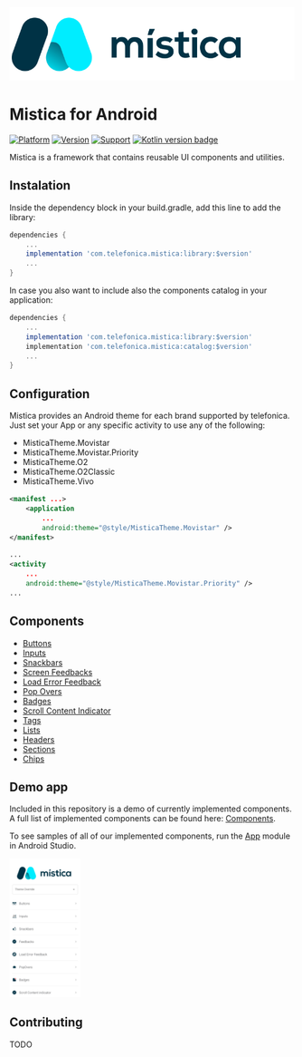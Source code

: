 ![Mistica for Android](./doc/images/mistica-logo.svg)

#  Mistica for Android

[![Platform](https://img.shields.io/badge/Platform-Android-brightgreen)](https://github.com/Telefonica/mistica-android)
[![Version](https://img.shields.io/badge/Version-0.1.1-blue)](https://github.com/Telefonica/mistica-android)
[![Support](https://img.shields.io/badge/Support-%3E%3D%20Android%205.0-brightgreen)](https://github.com/Telefonica/mistica-android)
[![Kotlin version badge](https://img.shields.io/badge/kotlin-1.3-blue.svg)](https://kotlinlang.org/docs/reference/whatsnew13.html)

Mistica is a framework that contains reusable UI components and utilities.

## Instalation

Inside the dependency block in your build.gradle, add this line to add the library:

```gradle
dependencies {
    ...
    implementation 'com.telefonica.mistica:library:$version'
    ...
}
```

In case you also want to include also the components catalog in your application:

```gradle
dependencies {
    ...
    implementation 'com.telefonica.mistica:library:$version'
    implementation 'com.telefonica.mistica:catalog:$version'
    ...
}
```

## Configuration

Mistica provides an Android theme for each brand supported by telefonica.
Just set your App or any specific activity to use any of the following:

* MisticaTheme.Movistar
* MisticaTheme.Movistar.Priority
* MisticaTheme.O2
* MisticaTheme.O2Classic
* MisticaTheme.Vivo

```xml
<manifest ...>
    <application
        ...
        android:theme="@style/MisticaTheme.Movistar" />
</manifest>
```

```xml
...
<activity
    ...
    android:theme="@style/MisticaTheme.Movistar.Priority" />
...
```

## Components

* [Buttons](library/src/main/java/com/telefonica/mistica/button)
* [Inputs](library/src/main/java/com/telefonica/mistica/input)
* [Snackbars](library/src/main/java/com/telefonica/mistica/feedback)
* [Screen Feedbacks](library/src/main/java/com/telefonica/mistica/feedback/screen)
* [Load Error Feedback](library/src/main/java/com/telefonica/mistica/feedback/error)
* [Pop Overs](library/src/main/java/com/telefonica/mistica/feedback/popover)
* [Badges](library/src/main/java/com/telefonica/mistica/badge)
* [Scroll Content Indicator](library/src/main/java/com/telefonica/mistica/contentindicator)
* [Tags](library/src/main/java/com/telefonica/mistica/tag)
* [Lists](library/src/main/java/com/telefonica/mistica/list)
* [Headers](library/src/main/java/com/telefonica/mistica/header)
* [Sections](library/src/main/java/com/telefonica/mistica/section)
* [Chips](library/src/main/java/com/telefonica/mistica/chips)

## Demo app

Included in this repository is a demo of currently implemented components. A full list of implemented components can be found here: [Components](library/src/main/java/com/telefonica/mistica).

To see samples of all of our implemented components, run the [App](app) module in Android Studio.

<p align="left">
    <img width="25%" src="./doc/images/catalog/catalog.png">
</p>

## Contributing

TODO
